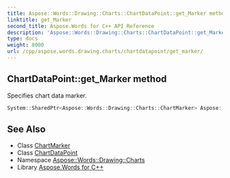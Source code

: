 ```yaml
---
title: Aspose::Words::Drawing::Charts::ChartDataPoint::get_Marker method
linktitle: get_Marker
second_title: Aspose.Words for C++ API Reference
description: 'Aspose::Words::Drawing::Charts::ChartDataPoint::get_Marker method. Specifies chart data marker in C++.'
type: docs
weight: 8000
url: /cpp/aspose.words.drawing.charts/chartdatapoint/get_marker/
---
```

## ChartDataPoint::get_Marker method


Specifies chart data marker.

```cpp
System::SharedPtr<Aspose::Words::Drawing::Charts::ChartMarker> Aspose::Words::Drawing::Charts::ChartDataPoint::get_Marker() override
```

## See Also

* Class [ChartMarker](../../chartmarker/)
* Class [ChartDataPoint](../)
* Namespace [Aspose::Words::Drawing::Charts](../../)
* Library [Aspose.Words for C++](../../../)
